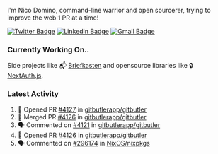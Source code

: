 
I'm Nico Domino, command-line warrior and open sourcerer, trying to improve the web 1 PR at a time!

[![Twitter Badge](https://img.shields.io/badge/-@ndom91-1ca0f1?style=flat-square&labelColor=1ca0f1&logo=twitter&logoColor=white&link=https://twitter.com/ndom91)](https://twitter.com/ndom91) [![Linkedin Badge](https://img.shields.io/badge/-ndom91-blue?style=flat-square&logo=Linkedin&logoColor=white&link=https://www.linkedin.com/in/ndom91/)](https://www.linkedin.com/in/ndom91/) [![Gmail Badge](https://img.shields.io/badge/-yo@ndo.dev-c14438?style=flat-square&logo=mail.ru&logoColor=white&link=mailto:yo@ndo.dev)](mailto:yo@ndo.dev)

### Currently Working On..

Side projects like 📬 [Briefkasten](https://briefkastenhq.com) and opensource libraries like 🔒 [NextAuth.js](https://github.com/nextauthjs/next-auth).

<!--START_SECTION_PROFILE_VIEWS:readme-info-->
<!--END_SECTION_PROFILE_VIEWS:readme-info-->

<!--START_SECTION_DAILY_COMMIT:readme-info-->
<!--END_SECTION_DAILY_COMMIT:readme-info-->

<!--START_SECTION_WEEKLY_COMMIT:readme-info-->
<!--END_SECTION_WEEKLY_COMMIT:readme-info-->

### Latest Activity

<!--START_SECTION:activity-->
1. 💪 Opened PR [#4127](https://github.com/gitbutlerapp/gitbutler/pull/4127) in [gitbutlerapp/gitbutler](https://github.com/gitbutlerapp/gitbutler)
2. 🎉 Merged PR [#4126](https://github.com/gitbutlerapp/gitbutler/pull/4126) in [gitbutlerapp/gitbutler](https://github.com/gitbutlerapp/gitbutler)
3. 🗣 Commented on [#4121](https://github.com/gitbutlerapp/gitbutler/pull/4121#issuecomment-2179384438) in [gitbutlerapp/gitbutler](https://github.com/gitbutlerapp/gitbutler)
4. 💪 Opened PR [#4126](https://github.com/gitbutlerapp/gitbutler/pull/4126) in [gitbutlerapp/gitbutler](https://github.com/gitbutlerapp/gitbutler)
5. 🗣 Commented on [#296174](https://github.com/NixOS/nixpkgs/pull/296174#issuecomment-2178830105) in [NixOS/nixpkgs](https://github.com/NixOS/nixpkgs)
<!--END_SECTION:activity-->
